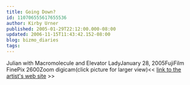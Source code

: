 ```yaml
---
title: Going Down?
id: 110706555617655536
author: Kirby Urner
published: 2005-01-29T22:12:00.000-08:00
updated: 2006-11-15T11:43:42.152-08:00
blog: bizmo_diaries
tags: 
---
```


Julian with Macromolecule and Elevator LadyJanuary 28, 2005FujiFilm FinePix 2600Zoom digicam(click picture for larger view)<< [link to the artist's web site](http://www.julianvossandreae.com/) >>
